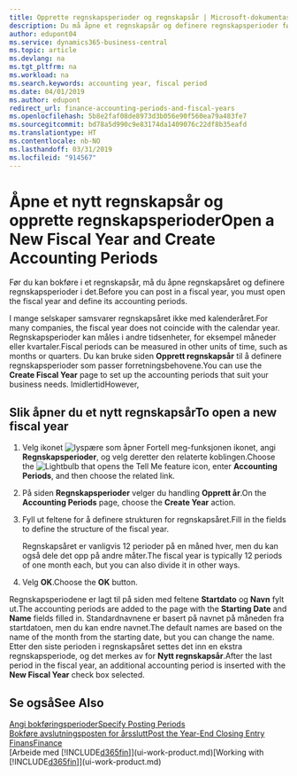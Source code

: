 ```yaml
---
title: Opprette regnskapsperioder og regnskapsår | Microsoft-dokumentasjon
description: Du må åpne et regnskapsår og definere regnskapsperioder før du kan bokføre i regnskapsåret.
author: edupont04
ms.service: dynamics365-business-central
ms.topic: article
ms.devlang: na
ms.tgt_pltfrm: na
ms.workload: na
ms.search.keywords: accounting year, fiscal period
ms.date: 04/01/2019
ms.author: edupont
redirect_url: finance-accounting-periods-and-fiscal-years
ms.openlocfilehash: 5b8e2faf08de8973d3b056e90f560ea79a483fe7
ms.sourcegitcommit: bd78a5d990c9e83174da1409076c22df8b35eafd
ms.translationtype: HT
ms.contentlocale: nb-NO
ms.lasthandoff: 03/31/2019
ms.locfileid: "914567"
---
```

# <a name="open-a-new-fiscal-year-and-create-accounting-periods"></a><span data-ttu-id="4898c-103">Åpne et nytt regnskapsår og opprette regnskapsperioder</span><span class="sxs-lookup"><span data-stu-id="4898c-103">Open a New Fiscal Year and Create Accounting Periods</span></span>
<span data-ttu-id="4898c-104">Før du kan bokføre i et regnskapsår, må du åpne regnskapsåret og definere regnskapsperioder i det.</span><span class="sxs-lookup"><span data-stu-id="4898c-104">Before you can post in a fiscal year, you must open the fiscal year and define its accounting periods.</span></span>  

<span data-ttu-id="4898c-105">I mange selskaper samsvarer regnskapsåret ikke med kalenderåret.</span><span class="sxs-lookup"><span data-stu-id="4898c-105">For many companies, the fiscal year does not coincide with the calendar year.</span></span> <span data-ttu-id="4898c-106">Regnskapsperioder kan måles i andre tidsenheter, for eksempel måneder eller kvartaler.</span><span class="sxs-lookup"><span data-stu-id="4898c-106">Fiscal periods can be measured in other units of time, such as months or quarters.</span></span> <span data-ttu-id="4898c-107">Du kan bruke siden **Opprett regnskapsår** til å definere regnskapsperioder som passer forretningsbehovene.</span><span class="sxs-lookup"><span data-stu-id="4898c-107">You can use the **Create Fiscal Year** page to set up the accounting periods that suit your business needs.</span></span> <span data-ttu-id="4898c-108">Imidlertid</span><span class="sxs-lookup"><span data-stu-id="4898c-108">However,</span></span>   

## <a name="to-open-a-new-fiscal-year"></a><span data-ttu-id="4898c-109">Slik åpner du et nytt regnskapsår</span><span class="sxs-lookup"><span data-stu-id="4898c-109">To open a new fiscal year</span></span>
1. <span data-ttu-id="4898c-110">Velg ikonet ![lyspære som åpner Fortell meg-funksjonen](media/ui-search/search_small.png "Fortell hva du vil gjøre") ikonet, angi **Regnskapsperioder**, og velg deretter den relaterte koblingen.</span><span class="sxs-lookup"><span data-stu-id="4898c-110">Choose the ![Lightbulb that opens the Tell Me feature](media/ui-search/search_small.png "Tell me what you want to do") icon, enter **Accounting Periods**, and then choose the related link.</span></span>
2. <span data-ttu-id="4898c-111">På siden **Regnskapsperioder** velger du handling **Opprett år**.</span><span class="sxs-lookup"><span data-stu-id="4898c-111">On the **Accounting Periods** page, choose the **Create Year** action.</span></span>
3. <span data-ttu-id="4898c-112">Fyll ut feltene for å definere strukturen for regnskapsåret.</span><span class="sxs-lookup"><span data-stu-id="4898c-112">Fill in the fields to define the structure of the fiscal year.</span></span>

    <span data-ttu-id="4898c-113">Regnskapsåret er vanligvis 12 perioder på en måned hver, men du kan også dele det opp på andre måter.</span><span class="sxs-lookup"><span data-stu-id="4898c-113">The fiscal year is typically 12 periods of one month each, but you can also divide it in other ways.</span></span>
4. <span data-ttu-id="4898c-114">Velg **OK**.</span><span class="sxs-lookup"><span data-stu-id="4898c-114">Choose the **OK** button.</span></span>

<span data-ttu-id="4898c-115">Regnskapsperiodene er lagt til på siden med feltene **Startdato** og **Navn** fylt ut.</span><span class="sxs-lookup"><span data-stu-id="4898c-115">The accounting periods are added to the page with the **Starting Date** and **Name** fields filled in.</span></span> <span data-ttu-id="4898c-116">Standardnavnene er basert på navnet på måneden fra startdatoen, men du kan endre navnet.</span><span class="sxs-lookup"><span data-stu-id="4898c-116">The default names are based on the name of the month from the starting date, but you can change the name.</span></span> <span data-ttu-id="4898c-117">Etter den siste perioden i regnskapsåret settes det inn en ekstra regnskapsperiode, og det merkes av for **Nytt regnskapsår**.</span><span class="sxs-lookup"><span data-stu-id="4898c-117">After the last period in the fiscal year, an additional accounting period is inserted with the **New Fiscal Year** check box selected.</span></span>  


## <a name="see-also"></a><span data-ttu-id="4898c-118">Se også</span><span class="sxs-lookup"><span data-stu-id="4898c-118">See Also</span></span>
[<span data-ttu-id="4898c-119">Angi bokføringsperioder</span><span class="sxs-lookup"><span data-stu-id="4898c-119">Specify Posting Periods</span></span>](finance-how-specify-posting-periods.md)  
[<span data-ttu-id="4898c-120">Bokføre avslutningsposten for årsslutt</span><span class="sxs-lookup"><span data-stu-id="4898c-120">Post the Year-End Closing Entry</span></span>](year-how-post-year-end-close-entry.md)  
[<span data-ttu-id="4898c-121">Finans</span><span class="sxs-lookup"><span data-stu-id="4898c-121">Finance</span></span>](finance.md)  
<span data-ttu-id="4898c-122">[Arbeide med [!INCLUDE[d365fin](includes/d365fin_md.md)]](ui-work-product.md)</span><span class="sxs-lookup"><span data-stu-id="4898c-122">[Working with [!INCLUDE[d365fin](includes/d365fin_md.md)]](ui-work-product.md)</span></span>
